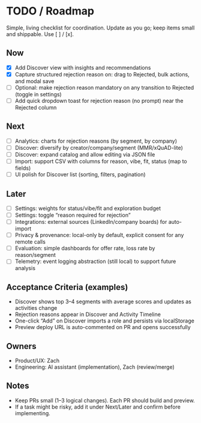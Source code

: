 # TODO / Roadmap

Simple, living checklist for coordination. Update as you go; keep items small and shippable. Use [ ] / [x].

## Now
- [x] Add Discover view with insights and recommendations
- [x] Capture structured rejection reason on: drag to Rejected, bulk actions, and modal save
- [ ] Optional: make rejection reason mandatory on any transition to Rejected (toggle in settings)
- [ ] Add quick dropdown toast for rejection reason (no prompt) near the Rejected column

## Next
- [ ] Analytics: charts for rejection reasons (by segment, by company)
- [ ] Discover: diversify by creator/company/segment (MMR/xQuAD-lite)
- [ ] Discover: expand catalog and allow editing via JSON file
- [ ] Import: support CSV with columns for reason, vibe, fit, status (map to fields)
- [ ] UI polish for Discover list (sorting, filters, pagination)

## Later
- [ ] Settings: weights for status/vibe/fit and exploration budget
- [ ] Settings: toggle “reason required for rejection”
- [ ] Integrations: external sources (LinkedIn/company boards) for auto-import
- [ ] Privacy & provenance: local-only by default, explicit consent for any remote calls
- [ ] Evaluation: simple dashboards for offer rate, loss rate by reason/segment
- [ ] Telemetry: event logging abstraction (still local) to support future analysis

## Acceptance Criteria (examples)
- Discover shows top 3–4 segments with average scores and updates as activities change
- Rejection reasons appear in Discover and Activity Timeline
- One-click “Add” on Discover imports a role and persists via localStorage
- Preview deploy URL is auto-commented on PR and opens successfully

## Owners
- Product/UX: Zach
- Engineering: AI assistant (implementation), Zach (review/merge)

## Notes
- Keep PRs small (1–3 logical changes). Each PR should build and preview.
- If a task might be risky, add it under Next/Later and confirm before implementing.

